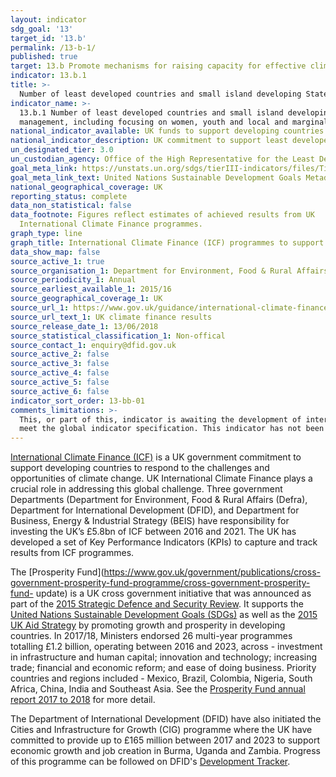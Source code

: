 ```yaml
---
layout: indicator
sdg_goal: '13'
target_id: '13.b'
permalink: /13-b-1/
published: true
target: 13.b Promote mechanisms for raising capacity for effective climate change-related planning and management in least developed countries and small island developing States, including focusing on women, youth and local and marginalized communities
indicator: 13.b.1
title: >-
  Number of least developed countries and small island developing States that are receiving specialized support, and amount of support, including finance, technology and capacity-building, for mechanisms for raising capacities for effective climate change-related planning and management, including focusing on women, youth and local and marginalized communities
indicator_name: >-
  13.b.1 Number of least developed countries and small island developing States that are receiving specialized support, and amount of support, including finance, technology and capacity-building, for mechanisms for raising capacities for effective climate change-related planning and
  management, including focusing on women, youth and local and marginalized communities
national_indicator_available: UK funds to support developing countries
national_indicator_description: UK commitment to support least developed countries in line with the [UK Aid Strategy](https://www.gov.uk/government/publications/uk-aid-tackling-global-challenges-in-the-national-interest).
un_designated_tier: 3.0
un_custodian_agency: Office of the High Representative for the Least Developed Countries, Landlocked Developing Countries and Small Island Developing States (OHRLLS), Regional Commissions, Alliance of Small Island States (AOSIS), Small Island Developing States (SIDS), Samoa Pathway
goal_meta_link: https://unstats.un.org/sdgs/tierIII-indicators/files/Tier3-13-b-01.pdf
goal_meta_link_text: United Nations Sustainable Development Goals Metadata (PDF 4.0 MB)
national_geographical_coverage: UK
reporting_status: complete
data_non_statistical: false
data_footnote: Figures reflect estimates of achieved results from UK
  International Climate Finance programmes.
graph_type: line
graph_title: International Climate Finance (ICF) programmes to support least developed countries
data_show_map: false
source_active_1: true
source_organisation_1: Department for Environment, Food & Rural Affairs, Department for International Development, and Department for Business, Energy & Industrial Strategy
source_periodicity_1: Annual
source_earliest_available_1: 2015/16
source_geographical_coverage_1: UK
source_url_1: https://www.gov.uk/guidance/international-climate-finance
source_url_text_1: UK climate finance results
source_release_date_1: 13/06/2018
source_statistical_classification_1: Non-offical
source_contact_1: enquiry@dfid.gov.uk
source_active_2: false
source_active_3: false
source_active_4: false
source_active_5: false
source_active_6: false
indicator_sort_order: 13-bb-01
comments_limitations: >-
  This, or part of this, indicator is awaiting the development of internationally established methodology and standards (classified by the UN as tier 3). This indicator is being used as an approximation of the UN SDG Indicator. Where possible, we will work to identify or develop UK data to
  meet the global indicator specification. This indicator has not been identified in collaboration with topic experts.
---
```

[International Climate Finance (ICF)](https://www.gov.uk/guidance/international-climate-finance) is a UK government commitment to support developing countries to respond to the challenges and opportunities of climate change. UK International Climate Finance plays a crucial role in
addressing this global challenge. Three government Departments (Department for Environment, Food & Rural Affairs (Defra), Department for International Development (DFID), and Department for Business, Energy & Industrial Strategy (BEIS) have responsibility for investing the UK’s £5.8bn of
ICF between 2016 and 2021. The UK has developed a set of Key Performance Indicators (KPIs) to capture and track results from ICF programmes. 

The [Prosperity Fund](https://www.gov.uk/government/publications/cross-government-prosperity-fund-programme/cross-government-prosperity-fund-
update) is a UK cross government initiative that was announced as part of the [2015 Strategic Defence and Security Review](https://www.gov.uk/government/publications/national-security-strategy-and-strategic-defence-and-security-review-2015). It supports the [United Nations Sustainable
Development Goals (SDGs)](https://www.un.org/sustainabledevelopment/sustainable-development-goals/) as well as the [2015 UK Aid Strategy](https://www.gov.uk/government/publications/uk-aid-tackling-global-challenges-in-the-national-interest) by promoting growth and prosperity in developing
countries. In 2017/18, Ministers endorsed 26
multi-year programmes totalling £1.2 billion,
operating between 2016 and 2023, across - investment in
infrastructure and human capital; innovation
and technology; increasing trade; financial
and economic reform; and ease of doing
business.
Priority countries and regions
included - Mexico, Brazil, Colombia, Nigeria,
South Africa, China, India and Southeast Asia. See the [Prosperity Fund annual report 2017 to
2018](https://assets.publishing.service.gov.uk/government/uploads/system/uploads/attachment_data/file/756412/Cross_government_Prosperity_Fund_Annual_Report_2018.pdf) for more detail.

The Department of International Development (DFID) have also initiated the Cities and Infrastructure for
Growth (CIG) programme where the UK have committed to provide up to £165 million between 2017 and 2023 to support economic growth and job creation in Burma, Uganda and Zambia. Progress of this programme can be followed on DFID's [Development
Tracker](https://devtracker.dfid.gov.uk/projects/GB-1-205222).